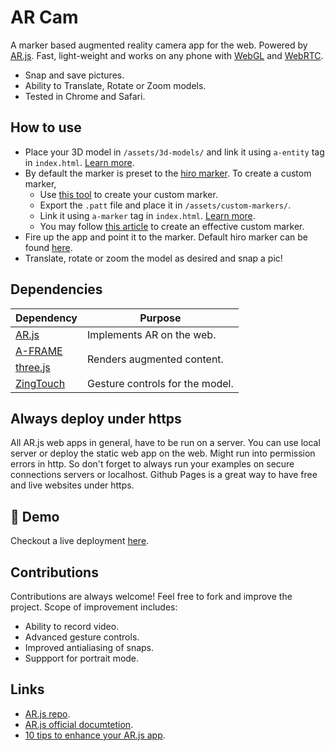 # AR Cam

A marker based augmented reality camera app for the web. Powered by [AR.js](https://github.com/AR-js-org/AR.js). Fast, light-weight and works on any phone with [WebGL](https://get.webgl.org/) and [WebRTC](https://webrtc.org/).

- Snap and save pictures.
- Ability to Translate, Rotate or Zoom models.
- Tested in Chrome and Safari.

## How to use

- Place your 3D model in `/assets/3d-models/` and link it using `a-entity` tag in `index.html`. [Learn more](https://ar-js-org.github.io/AR.js-Docs/marker-based/#a-frame).
- By default the marker is preset to the [hiro marker](https://raw.githubusercontent.com/AR-js-org/AR.js/master/data/images/hiro.png). To create a custom marker,
  - Use [this tool](https://jeromeetienne.github.io/AR.js/three.js/examples/marker-training/examples/generator.html) to create your custom marker.
  - Export the `.patt` file and place it in `/assets/custom-markers/`.
  - Link it using `a-marker` tag in `index.html`. [Learn more](https://ar-js-org.github.io/AR.js-Docs/marker-based/#a-frame).
  - You may follow [this article](https://ar-js-org.github.io/AR.js-Docs/marker-based/#how-to-choose-good-images-for-pattern-markers) to create an effective custom marker. 
- Fire up the app and point it to the marker. Default hiro marker can be found [here](https://raw.githubusercontent.com/AR-js-org/AR.js/master/data/images/hiro.png).
- Translate, rotate or zoom the model as desired and snap a pic!

## Dependencies

<table>
  <thead>
  <tr>
    <th>Dependency</th>
    <th>Purpose</th>
  </tr>
  </thead>
  <tbody>
  <tr>
    <td> <a href="https://github.com/AR-js-org/AR.js"> AR.js </a> </td>
    <td>Implements AR on the web.</td>
  </tr>
  <tr>
    <td> <a href="https://github.com/aframevr/aframe/"> A-FRAME </a> </td>
    <td rowspan="2">Renders augmented content.</td>
  </tr>
  <tr>
    <td> <a href="https://github.com/mrdoob/three.js/"> three.js </a> </td>
  </tr>
  <tr>
    <td> <a href="https://github.com/zingchart/zingtouch"> ZingTouch </a> </td>
    <td>Gesture controls for the model.</td>
  </tr>
  </tbody>
</table>

## Always deploy under https

All AR.js web apps in general, have to be run on a server. You can use local server or deploy the static web app on the web. Might run into permission errors in http. So don't forget to always run your examples on secure connections servers or localhost. Github Pages is a great way to have free and live websites under https.

## :rocket: Demo

Checkout a live deployment [here](https://diozz.github.io/ar-cam/).

## Contributions

Contributions are always welcome! Feel free to fork and improve the project. Scope of improvement includes:
- Ability to record video.
- Advanced gesture controls.
- Improved antialiasing of snaps.
- Suppport for portrait mode.


## Links
- [AR.js repo](https://github.com/AR-js-org/AR.js).
- [AR.js official documtetion](https://ar-js-org.github.io/AR.js-Docs/).
- [10 tips to enhance your AR.js app](https://medium.com/chialab-open-source/10-tips-to-enhance-your-ar-js-app-8b44c6faffca).

